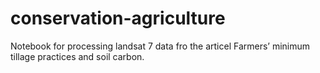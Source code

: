 # conservation-agriculture
Notebook for processing landsat 7 data fro the articel Farmers’ minimum tillage practices and soil carbon.

